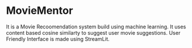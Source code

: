 # MovieMentor
It is a Movie Recoomendation system build using machine learning.
It uses content based cosine similarty to suggest user movie suggestions.
User Friendly Interface is made using StreamLit.
